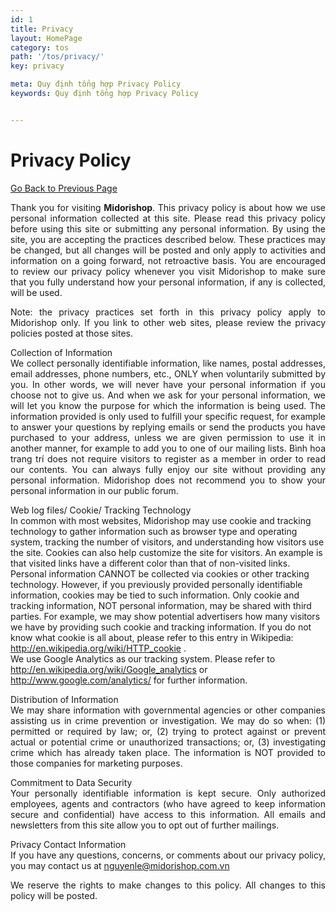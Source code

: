 ```yaml
---
id: 1
title: Privacy
layout: HomePage
category: tos
path: '/tos/privacy/'
key: privacy

meta: Quy định tổng hợp Privacy Policy
keywords: Quy định tổng hợp Privacy Policy


---
```


# Privacy Policy


 <p align="justify" class="content"><a href="javascript:void(0)" onclick="history.go(-1);;return false">Go Back to Previous Page</a></p>
          <p align="justify" class="content">Thank you for visiting <strong>Midorishop</strong>.   This privacy policy is about how we use personal information collected at this   site. Please read this privacy policy before using this site or submitting any   personal information. By using the site, you are accepting the practices   described below. These practices may be changed, but all changes will be posted   and only apply to activities and information on a going forward, not retroactive   basis. You are encouraged to review our privacy policy whenever you visit   Midorishop to make sure that you fully understand how your personal information,   if any is collected, will be used.</p>
<p align="justify" class="content"><span class="explanation">Note: </span>the privacy practices   set forth in this privacy policy apply to Midorishop only. If you link to other   web sites, please review the privacy policies posted at those sites.</p>
          <p align="justify" class="content"><span class="explanation">Collection of   Information&nbsp;</span><strong><br>
          </strong>We collect personally identifiable information, like names,   postal addresses, email addresses, phone numbers, etc., ONLY when voluntarily   submitted by you. In other words, we will never have your personal information   if you choose not to give us. And when we ask for your personal information, we   will let you know the purpose for which the information is being used. The   information provided is only used to fulfill your specific request, for example   to answer your questions by replying emails or send the products you have   purchased to your address, unless we are given permission to use it in another manner, for example to add you to one of our mailing lists. Bình hoa trang trí does not require visitors to register as a member in order to read our contents. You can   always fully enjoy our site without providing any personal information. Midorishop does not recommend you to show your personal information in our   public forum. </p>
          <p class="content"><span class="explanation">Web log files/ Cookie/ Tracking   Technology&nbsp;</span><strong><br>
          </strong>In common with most websites, Midorishop may use cookie and   tracking technology to gather information such as browser type and operating   system, tracking the number of visitors, and understanding how visitors use the   site. Cookies can also help customize the site for visitors. An example is that   visited links have a different color than that of non-visited links. Personal   information CANNOT be collected via cookies or other tracking technology.   However, if you previously provided personally identifiable information, cookies   may be tied to such information. Only cookie and tracking information, NOT   personal information, may be shared with third parties. For example, we may show   potential advertisers how many visitors we have by providing such cookie and   tracking information. If you do not know what cookie is all about, please refer   to this entry in Wikipedia: <a href="http://en.wikipedia.org/wiki/HTTP_cookie" target="_blank"><u>http://en.wikipedia.org/wiki/HTTP_cookie</u></a> . <br>
          We use Google Analytics as our tracking system. Please   refer to <a href="http://en.wikipedia.org/wiki/Google_analytics" target="_blank"><u>http://en.wikipedia.org/wiki/Google_analytics</u></a> or <a href="http://www.google.com/analytics/" target="_blank"><u>http://www.google.com/analytics/</u></a> for further information.</p>
          <p align="justify" class="content"><span class="explanation">Distribution of   Information&nbsp;</span><br>
          We may share information with governmental agencies or other   companies assisting us in crime prevention or investigation. We may do so when:   (1) permitted or required by law; or, (2) trying to protect against or prevent   actual or potential crime or unauthorized transactions; or, (3) investigating   crime which has already taken place. The information is NOT provided to those   companies for marketing purposes. </p>
          <p align="justify" class="content"><span class="explanation">Commitment to Data   Security&nbsp;</span><br>
          Your personally identifiable information is kept secure. Only   authorized employees, agents and contractors (who have agreed to keep   information secure and confidential) have access to this information. All emails   and newsletters from this site allow you to opt out of further mailings. </p>
          <p align="justify" class="content"><span class="explanation">Privacy Contact   Information&nbsp;</span><br>
          If you have any questions, concerns, or comments about our   privacy policy, you may contact us at <a href="mailto:nguyenle@midorishop.com.vn">nguyenle@midorishop.com.vn</a></p>
          <p align="justify" class="content">We reserve the rights to make changes   to this policy. All changes to this policy will be posted.</p>
          <p>&nbsp;</p>

